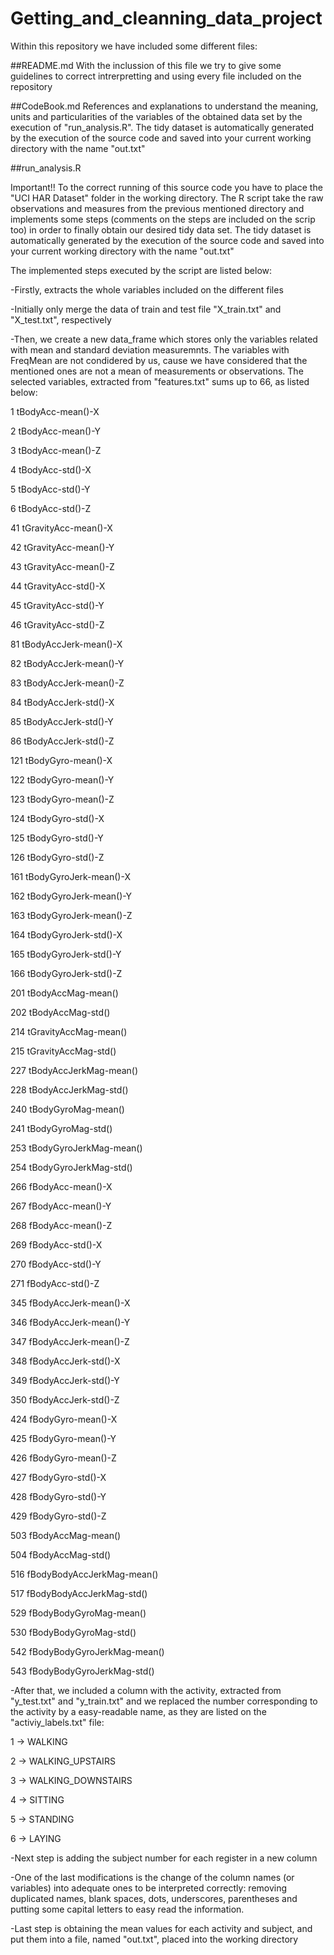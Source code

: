 # Getting_and_cleanning_data_project

Within this repository we have included some different files:

##README.md 
With the inclussion of this file we try to give some guidelines to correct intrerpretting and using every file included on the repository  

##CodeBook.md
References and explanations to understand the meaning, units and particularities of the variables of the obtained data set by the execution of "run_analysis.R". The tidy dataset is automatically generated by the execution of the source code and saved into your current working directory with the name "out.txt"

##run_analysis.R

Important!! To the correct running of this source code you have to place the "UCI HAR Dataset" folder in the working directory. The R script take the raw observations and measures from the previous mentioned directory and implements some steps (comments on the steps are included on the scrip too) in order to finally obtain our desired tidy data set. The tidy dataset is automatically generated by the execution of the source code and saved into your current working directory with the name "out.txt"

The implemented steps executed by the script are listed below:

-Firstly, extracts the whole variables included on the different files 

-Initially only merge the data of train and test file "X_train.txt" and "X_test.txt", respectively 

-Then, we create a new data_frame which stores only the variables related with mean and standard deviation measuremnts. The variables with FreqMean are not condidered by us, cause we have considered that the mentioned ones are not a mean of measurements or observations. The selected variables, extracted from "features.txt" sums up to 66, as listed below:

1 tBodyAcc-mean()-X

2 tBodyAcc-mean()-Y

3 tBodyAcc-mean()-Z

4 tBodyAcc-std()-X

5 tBodyAcc-std()-Y

6 tBodyAcc-std()-Z


41 tGravityAcc-mean()-X

42 tGravityAcc-mean()-Y

43 tGravityAcc-mean()-Z

44 tGravityAcc-std()-X

45 tGravityAcc-std()-Y

46 tGravityAcc-std()-Z


81 tBodyAccJerk-mean()-X

82 tBodyAccJerk-mean()-Y

83 tBodyAccJerk-mean()-Z

84 tBodyAccJerk-std()-X

85 tBodyAccJerk-std()-Y

86 tBodyAccJerk-std()-Z


121 tBodyGyro-mean()-X

122 tBodyGyro-mean()-Y

123 tBodyGyro-mean()-Z

124 tBodyGyro-std()-X

125 tBodyGyro-std()-Y

126 tBodyGyro-std()-Z


161 tBodyGyroJerk-mean()-X

162 tBodyGyroJerk-mean()-Y

163 tBodyGyroJerk-mean()-Z

164 tBodyGyroJerk-std()-X

165 tBodyGyroJerk-std()-Y

166 tBodyGyroJerk-std()-Z


201 tBodyAccMag-mean()

202 tBodyAccMag-std()


214 tGravityAccMag-mean()

215 tGravityAccMag-std()


227 tBodyAccJerkMag-mean()

228 tBodyAccJerkMag-std()


240 tBodyGyroMag-mean()

241 tBodyGyroMag-std()


253 tBodyGyroJerkMag-mean()

254 tBodyGyroJerkMag-std()


266 fBodyAcc-mean()-X

267 fBodyAcc-mean()-Y

268 fBodyAcc-mean()-Z

269 fBodyAcc-std()-X

270 fBodyAcc-std()-Y

271 fBodyAcc-std()-Z


345 fBodyAccJerk-mean()-X

346 fBodyAccJerk-mean()-Y

347 fBodyAccJerk-mean()-Z

348 fBodyAccJerk-std()-X

349 fBodyAccJerk-std()-Y

350 fBodyAccJerk-std()-Z


424 fBodyGyro-mean()-X

425 fBodyGyro-mean()-Y

426 fBodyGyro-mean()-Z

427 fBodyGyro-std()-X

428 fBodyGyro-std()-Y

429 fBodyGyro-std()-Z


503 fBodyAccMag-mean()

504 fBodyAccMag-std()


516 fBodyBodyAccJerkMag-mean()

517 fBodyBodyAccJerkMag-std()


529 fBodyBodyGyroMag-mean()

530 fBodyBodyGyroMag-std()


542 fBodyBodyGyroJerkMag-mean()

543 fBodyBodyGyroJerkMag-std()


-After that, we included a column with the activity, extracted from "y_test.txt" and "y_train.txt" and we replaced the number corresponding to the activity by a easy-readable name, as they are listed on the "activiy_labels.txt" file:

1 -> WALKING

2 -> WALKING_UPSTAIRS

3 -> WALKING_DOWNSTAIRS

4 -> SITTING

5 -> STANDING

6 -> LAYING

-Next step is adding the subject number for each register in a new column

-One of the last modifications is the change of the column names (or variables) into adequate ones to be interpreted correctly: removing duplicated names, blank spaces, dots, underscores, parentheses and putting some capital letters to easy read the information. 

-Last step is obtaining the mean values for each activity and subject, and put them into a file, named "out.txt", placed into the working directory



